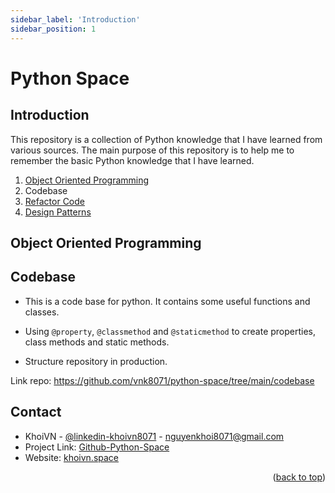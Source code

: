 ```yaml
---
sidebar_label: 'Introduction'
sidebar_position: 1
---
```


# Python Space

## Introduction
This repository is a collection of Python knowledge that I have learned from various sources. The main purpose of this repository is to help me to remember the basic Python knowledge that I have learned.
1. [Object Oriented Programming](https://python3.info/advanced/index.html#oop)
2. Codebase
3. [Refactor Code](https://refactoring.guru/refactoring/techniques)
4. [Design Patterns](https://refactoring.guru/design-patterns/python)

## Object Oriented Programming

## Codebase
- This is a code base for python. It contains some useful functions and classes.

- Using `@property`, `@classmethod` and `@staticmethod` to create properties, class methods and static methods.

- Structure repository in production.

Link repo: https://github.com/vnk8071/python-space/tree/main/codebase

## Contact
- KhoiVN - [@linkedin-khoivn8071](https://www.linkedin.com/in/khoivn8071) - nguyenkhoi8071@gmail.com
- Project Link: [Github-Python-Space](https://github.com/vnk8071/python-space)
- Website: [khoivn.space](https://khoispace.io.vn)
<p align="right">(<a href="#overview">back to top</a>)</p>
